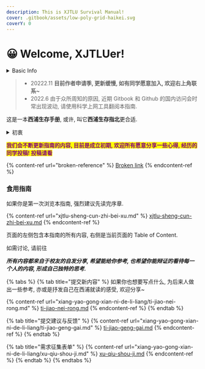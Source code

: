 ```yaml
---
description: This is XJTLU Survival Manual!
cover: .gitbook/assets/low-poly-grid-haikei.svg
coverY: 0
---
```


# 😀 Welcome, XJTLUer!

<details>

<summary>Basic Info</summary>

* 更新频率: 由于个人精力, 暂定半月更新一次
* 联系我: Dylan.h.li@outlook.com

</details>

> * 20222.11 **目前作者申请季, 更新缓慢, 如有同学愿意加入, 欢迎右上角联系\~**
> * 2022.6 由于众所周知的原因, 近期 Gitbook 和 Github 的国内访问会时常出现波动, 请使用科学上网工具翻阅本指南.&#x20;

这是一本**西浦生存手册**, 或许, 叫它**西浦生存指北**更合适.

<details>

<summary>初衷</summary>

2019-2022, 我在西浦度过了人生中为数不多的三年时光。西浦是一所年轻的学校，因此，特带来了许多问题。3年了，我困惑于西浦为何没有属于学生们的论坛，勇于沉淀有价值的信息，以至于，在进入学校之后，我难以找到一个合适的地方获取大量的信息 甚至，我很难在这里找到学长学姐给后来者留下的，成文的指引，许多经验之谈靠口口相传，真实性已经扭曲了不少。至今，还可能还有许多人不明白如何合理地计算 GPA, 哪些老师需要避雷，如何从大一开始有目的地规划自己在西浦的成长路径。我和我的朋友们，由于在大一大二没能清晰地了解西浦，了解自己，是听了许多口口相传的，噪比基地的信息，让我们错失了很多机会，即便大三的 GPA 再高，多研究项目，也难以进行补救，受限于个人经历难以有质变的提升。同时, 交大有自己的 [Wiki](https://survivesjtu.gitbook.io/survivesjtumanual/), 南科大有 [飞跃手册](https://github.com/SUSTech-Application/2019-Fall), 北大有 [CS 自救指南](https://csdiy.wiki/). 困于此, 决定搭建一个 Wiki, 为后来者给出一些参考和建议，希望后来者能够在西浦，乃至这个世界，找到自己在大学时代乃至未来的定位，不再迷茫。

</details>

<mark style="color:purple;">**我们会不断更新指南的内容, 目前是成立初期, 欢迎所有愿意分享一些心得, 经历的同学投稿! 投稿请看**</mark>

{% content-ref url="broken-reference" %}
[Broken link](broken-reference)
{% endcontent-ref %}

### 食用指南

如果你是第一次浏览本指南, 强烈建议先读完序章.

{% content-ref url="xjtlu-sheng-cun-zhi-bei-xu.md" %}
[xjtlu-sheng-cun-zhi-bei-xu.md](xjtlu-sheng-cun-zhi-bei-xu.md)
{% endcontent-ref %}

页面的左侧包含本指南的所有内容, 右侧是当前页面的 Table of Content.

如需讨论, 请前往

_**所有内容都来自于校友的自发分享, 希望能给你参考, 也希望你能辩证的看待每一个人的内容, 形成自己独特的思考.**_

{% tabs %}
{% tab title="提交新内容" %}
如果你也想要写点什么, 为后来人做出一些参考, 亦或是抒发自己在西浦就读的感受, 欢迎分享\~

{% content-ref url="xiang-yao-gong-xian-ni-de-li-liang/ti-jiao-nei-rong.md" %}
[ti-jiao-nei-rong.md](xiang-yao-gong-xian-ni-de-li-liang/ti-jiao-nei-rong.md)
{% endcontent-ref %}
{% endtab %}

{% tab title="提交建议与反馈" %}
{% content-ref url="xiang-yao-gong-xian-ni-de-li-liang/ti-jiao-geng-gai.md" %}
[ti-jiao-geng-gai.md](xiang-yao-gong-xian-ni-de-li-liang/ti-jiao-geng-gai.md)
{% endcontent-ref %}
{% endtab %}

{% tab title="需求征集表单" %}
{% content-ref url="xiang-yao-gong-xian-ni-de-li-liang/xu-qiu-shou-ji.md" %}
[xu-qiu-shou-ji.md](xiang-yao-gong-xian-ni-de-li-liang/xu-qiu-shou-ji.md)
{% endcontent-ref %}
{% endtab %}
{% endtabs %}
